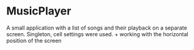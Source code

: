 # MusicPlayer
 A small application with a list of songs and their playback on a separate screen. Singleton, cell settings were used. + working with the horizontal position of the screen
